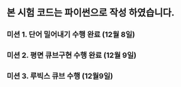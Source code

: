 
## 본 시험 코드는 파이썬으로 작성 하였습니다.

### 미션 1.  단어 밀어내기 수행 완료 (12월 8일)  
### 미션 2.  평면 큐브구현 수행 완료 (12월 9일)
### 미션 3.  루빅스 큐브 수행 (12월9일)
